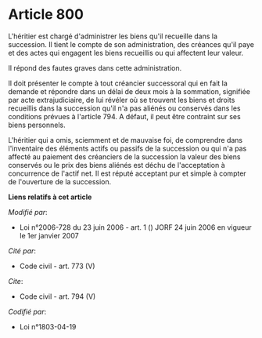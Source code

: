 # Article 800

L'héritier est chargé d'administrer les biens qu'il recueille dans la succession. Il tient le compte de son administration,
des créances qu'il paye et des actes qui engagent les biens recueillis ou qui affectent leur valeur. 

Il répond des fautes graves dans cette administration. 

Il doit présenter le compte à tout créancier successoral qui en fait la demande et répondre dans un délai de deux mois à la
sommation, signifiée par acte extrajudiciaire, de lui révéler où se trouvent les biens et droits recueillis dans la
succession qu'il n'a pas aliénés ou conservés dans les conditions prévues à l'article 794. A défaut, il peut être contraint
sur ses biens personnels.

L'héritier qui a omis, sciemment et de mauvaise foi, de comprendre dans l'inventaire des éléments actifs ou passifs de la
succession ou qui n'a pas affecté au paiement des créanciers de la succession la valeur des biens conservés ou le prix des
biens aliénés est déchu de l'acceptation à concurrence de l'actif net. Il est réputé acceptant pur et simple à compter de
l'ouverture de la succession.

**Liens relatifs à cet article**

_Modifié par_:

  - Loi n°2006-728 du 23 juin 2006 - art. 1 () JORF 24 juin 2006 en vigueur le 1er janvier 2007

_Cité par_:

  - Code civil - art. 773 (V)

_Cite_:

  - Code civil - art. 794 (V)

_Codifié par_:

  - Loi n°1803-04-19
